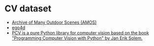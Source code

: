 # CV dataset
- [Archive of Many Outdoor Scenes (AMOS)](http://mvrl.cs.uky.edu/datasets/amos/)
- [ego4d](https://ego4d-data.org/)
- [PCV is a pure Python library for computer vision based on the book "Programming Computer Vision with Python" by Jan Erik Solem.](https://github.com/yingCMU/PCV)

